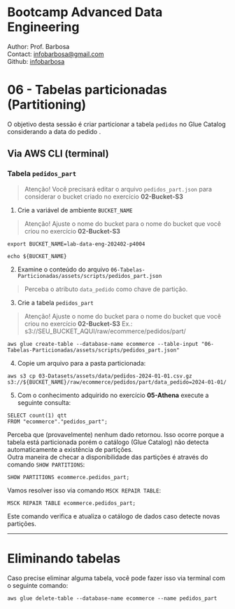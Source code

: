 # Bootcamp Advanced Data Engineering
Author: Prof. Barbosa<br>
Contact: infobarbosa@gmail.com<br>
Github: [infobarbosa](https://github.com/infobarbosa)

# 06 - Tabelas particionadas (Partitioning)

O objetivo desta sessão é criar particionar a tabela `pedidos` no Glue Catalog considerando a data do pedido .<br>

## Via AWS CLI (terminal)

### Tabela `pedidos_part`
> Atenção!
> Você precisará editar o arquivo `pedidos_part.json` para considerar o bucket criado no exercício **02-Bucket-S3**

1. Crie a variável de ambiente `BUCKET_NAME`
> Atenção!
> Ajuste o nome do bucket para o nome do bucket que você criou no exercício **02-Bucket-S3**
```
export BUCKET_NAME=lab-data-eng-202402-p4004

echo ${BUCKET_NAME}
```

2. Examine o conteúdo do arquivo `06-Tabelas-Particionadas/assets/scripts/pedidos_part.json` 
> Perceba o atributo `data_pedido` como chave de partição.

3. Crie a tabela `pedidos_part`
> Atenção!
> Ajuste o nome do bucket para o nome do bucket que você criou no exercício **02-Bucket-S3**
> Ex.: s3://SEU_BUCKET_AQUI/raw/ecommerce/pedidos/part/
```
aws glue create-table --database-name ecommerce --table-input "06-Tabelas-Particionadas/assets/scripts/pedidos_part.json"
```

4. Copie um arquivo para a pasta particionada:
```
aws s3 cp 03-Datasets/assets/data/pedidos-2024-01-01.csv.gz s3://${BUCKET_NAME}/raw/ecommerce/pedidos/part/data_pedido=2024-01-01/
```

5. Com o conhecimento adquirido no exercício **05-Athena** execute a seguinte consulta:
```
SELECT count(1) qtt
FROM "ecommerce"."pedidos_part";
```

Perceba que (provavelmente) nenhum dado retornou. Isso ocorre porque a tabela está particionada porém o catálogo (Glue Catalog) não detecta automaticamente a existência de partições.<br>
Outra maneira de checar a disponibilidade das partições é através do comando `SHOW PARTITIONS`:
```
SHOW PARTITIONS ecommerce.pedidos_part;
```

Vamos resolver isso via comando `MSCK REPAIR TABLE`:
```
MSCK REPAIR TABLE ecommerce.pedidos_part;
```
Este comando verifica e atualiza o catálogo de dados caso detecte novas partições.


---

# Eliminando tabelas
Caso precise eliminar alguma tabela, você pode fazer isso via terminal com o seguinte comando:
```
aws glue delete-table --database-name ecommerce --name pedidos_part
```
